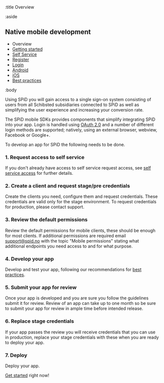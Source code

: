 :title Overview

:aside

## Native mobile development


- Overview
- [Getting started](/mobile/mobile-development/)
- [Self Service](/mobile/selfservice/)
- [Register](/mobile/register/)
- [Login](/mobile/login/)
- [Android](/sdks/android/)
- [iOS](/sdks/ios/)
- [Best practices](/mobile/best-practices/)

:body

Using SPiD you will gain access to a single sign-on system consisting of users from all Schibsted subsidiaries connected to SPiD as well as simplifying the user experience and increasing your conversion rate.

The SPiD mobile SDKs provides components that simplify integrating SPiD into your app. Login is handled using [OAuth 2.0](https://oauth.net/2/) and a number of different login methods are supported; natively, using an external browser, webview, Facebook or Google+.

To develop an app for SPiD the following needs to be done.

### 1. Request access to self service

If you don't already have access to self service request access, see [self service access](/selfservice/access/) for further details.

### 2. Create a client and request stage/pre credentials

Create the clients you need, configure them and request credentials. These credentials are valid only for the stage environment. To request credentials for production, please contact support.

### 3. Review the default permissions

Review the default permissions for mobile clients, these should be enough for most clients. If additional permissions are required email support@spid.no with the topic
"Mobile permissions" stating what additional endpoints you need access to and for what purpose.

### 4. Develop your app

Develop and test your app, following our recommendations for [best practices](/mobile/best-practices/).

### 5. Submit your app for review

Once your app is developed and you are sure you follow the guidelines submit it for review. Review of an app can take up to one month so be sure to submit your app for review in ample time before intended release.

### 6. Replace stage credentials

If your app passes the review you will receive credentials that you can use in production, replace your stage credentials with these when you are ready to deploy your app.

### 7. Deploy

Deploy your app.

[Get started](/mobile/mobile-development/) right now!
